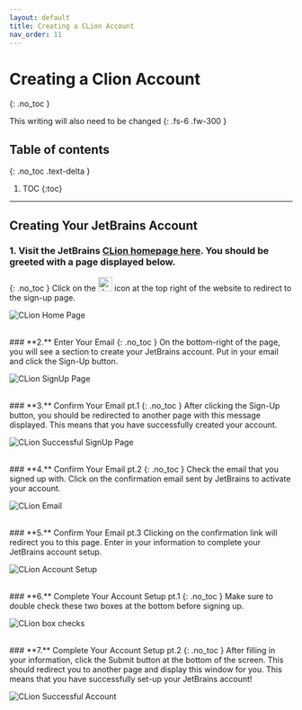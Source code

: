 ```yaml
---
layout: default
title: Creating a CLion Account
nav_order: 11
---
```


# Creating a Clion Account
{: .no_toc }


This writing will also need to be changed
{: .fs-6 .fw-300 }

## Table of contents
{: .no_toc .text-delta }

1. TOC
{:toc}

---
## Creating Your JetBrains Account
### **1.** Visit the JetBrains [CLion homepage here](https://www.jetbrains.com/clion/). You should be greeted with a page displayed below.
{: .no_toc }
Click on the <img src="https://cdn.discordapp.com/attachments/498622698050813962/695542876016476160/unknown.png" alt="drawing" width="25"/> icon at the top right of the website to redirect to the sign-up page.

![CLion Home Page](https://cdn.discordapp.com/attachments/498622698050813962/695022168819499038/unknown.png "CLion HomePage alt text")

<br/>
### **2.** Enter Your Email
{: .no_toc }
On the bottom-right of the page, you will see a section to create your JetBrains account.
Put in your email and click the Sign-Up button.

![CLion SignUp Page](https://cdn.discordapp.com/attachments/498622698050813962/695022993683775498/unknown.png "CLion SignUp alt text")

<br/>
### **3.** Confirm Your Email pt.1
{: .no_toc }
After clicking the Sign-Up button, you should be redirected to another page with this message displayed. This means that you have successfully created your account.

![CLion Successful SignUp Page](https://cdn.discordapp.com/attachments/619382734984577042/695023479334109264/unknown.png "CLion Confirmation Signup alt text")

<br/>
### **4.** Confirm Your Email pt.2 
{: .no_toc }
Check the email that you signed up with. Click on the confirmation email sent by JetBrains to activate your account.

![CLion Email](https://cdn.discordapp.com/attachments/694977588405469265/694990599753039973/unknown.png "Clion email alt text")

<br/>
### **5.** Confirm Your Email pt.3
Clicking on the confirmation link will redirect you to this page. 
Enter in your information to complete your JetBrains account setup.

![CLion Account Setup](https://cdn.discordapp.com/attachments/498622698050813962/695048750149795850/unknown.png "CLion Accountpage alt text")

<br/>
### **6.** Complete Your Account Setup pt.1
{: .no_toc }
Make sure to double check these two boxes at the bottom before signing up.

![CLion box checks](https://cdn.discordapp.com/attachments/694977588405469265/694990889902145596/unknown.png "CLion checkboxes")

<br/>
### **7.** Complete Your Account Setup pt.2
{: .no_toc }
After filling in your information, click the Submit button at the bottom of the screen. This should redirect you to another page and display this window for you. This means that you have successfully set-up your JetBrains account!

![CLion Successful Account](https://cdn.discordapp.com/attachments/498622698050813962/695025702109446246/unknown.png "CLion account")
